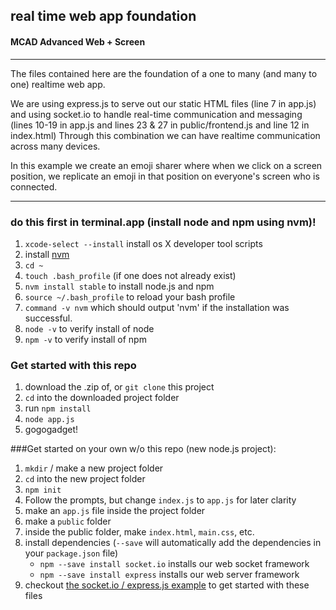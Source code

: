 ## real time web app foundation
#### MCAD Advanced Web + Screen
---

The files contained here are the foundation of a one to many (and many to one) realtime web app.

We are using express.js to serve out our static HTML files (line 7 in app.js) and using socket.io to handle real-time communication and messaging (lines 10-19 in app.js and lines 23 & 27 in public/frontend.js and line 12 in index.html) Through this combination we can have realtime communication across many devices.

In this example we create an emoji sharer where when we click on a screen position, we replicate an emoji in that position on everyone's screen who is connected.

---
### do this first in terminal.app (install node and npm using nvm)!
1. `xcode-select --install` install os X developer tool scripts
1. install [nvm](https://github.com/creationix/nvm)
1. `cd ~`
1. `touch .bash_profile` (if one does not already exist)
1. `nvm install stable` to install node.js and npm
1. `source ~/.bash_profile` to  reload your bash profile
1. `command -v nvm` which should output 'nvm' if the installation was successful.
1. `node -v` to verify install of node
1. `npm -v` to verify install of npm

### Get started with this repo
1. download the .zip of, or `git clone` this project
1. `cd` into the downloaded project folder
1. run `npm install`
1. `node app.js`
1. gogogadget!

###Get started on your own w/o this repo (new node.js project):
1. `mkdir` / make a new project folder
1. `cd` into the new project folder
1. `npm init`
1. Follow the prompts, but change `index.js` to `app.js` for later clarity
1. make an `app.js` file inside the project folder
1. make a `public` folder
1. inside the public folder, make `index.html`, `main.css`, etc.
1. install dependencies (`--save` will automatically add the dependencies in your `package.json` file)
    + `npm --save install socket.io` installs our web socket framework
    + `npm --save install express` installs our web server framework
1. checkout [the socket.io / express.js example](http://socket.io/docs/#using-with-express-3/4) to get started with these files

